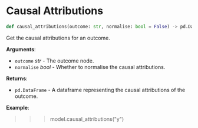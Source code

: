 # Causal Attributions

```python
def causal_attributions(outcome: str, normalise: bool = False) -> pd.DataFrame
```

Get the causal attributions for an outcome.

**Arguments**:

- `outcome` _str_ - The outcome node.
- `normalise` _bool_ - Whether to normalise the causal attributions.
  

**Returns**:

- `pd.DataFrame` - A dataframe representing the causal attributions of the outcome.
  

**Example**:

  >>> model.causal_attributions("y")

